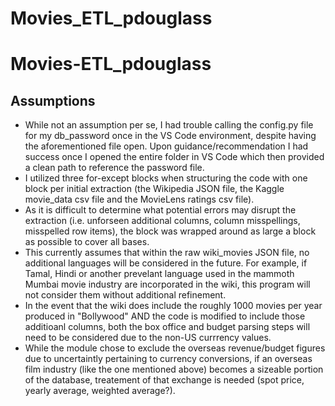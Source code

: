 # Movies_ETL_pdouglass

# Movies-ETL_pdouglass

## Assumptions
* While not an assumption per se, I had trouble calling the config.py file for my db_password once in the VS Code environment, despite having the aforementioned file open. Upon guidance/recommendation I had success once I opened the entire folder in VS Code which then provided a clean path to reference the password file. 
* I utilized three for-except blocks when structuring the code with one block per initial extraction (the Wikipedia JSON file, the Kaggle movie_data csv file and the MovieLens ratings csv file). 
* As it is difficult to determine what potential errors may disrupt the extraction (i.e. unforseen additional columns, column misspellings, misspelled row items), the block was wrapped around as large a block as possible to cover all bases. 
* This currently assumes that within the raw wiki_movies JSON file, no additional languages will be considered in the future. For example, if Tamal, Hindi or another prevelant language used in the mammoth Mumbai movie industry are incorporated in the wiki, this program will not consider them without additional refinement. 
* In the event that the wiki does include the roughly 1000 movies per year produced in "Bollywood" AND the code is modified to include those additioanl columns, both the box office and budget parsing steps will need to be considered due to the non-US currrency values. 
* While the module chose to exclude the overseas revenue/budget figures due to uncertaintly pertaining to currency conversions, if an overseas film industry (like the one mentioned above) becomes a sizeable portion of the database, treatement of that exchange is needed (spot price, yearly average, weighted average?). 
